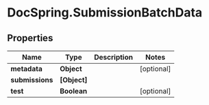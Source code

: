 # DocSpring.SubmissionBatchData

## Properties

Name | Type | Description | Notes
------------ | ------------- | ------------- | -------------
**metadata** | **Object** |  | [optional] 
**submissions** | **[Object]** |  | 
**test** | **Boolean** |  | [optional] 


